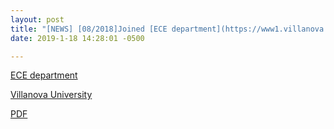 ```yaml
---
layout: post
title: "[NEWS] [08/2018]Joined [ECE department](https://www1.villanova.edu/villanova/engineering/departments/ece.html) of [Villanova University](https://www1.villanova.edu/university.html) as tenure-track assistant professor this fall. I am looking for self-motivated Ph.D. students to join my group working on energy-efficient machine learning accelerator. For more information, please look [here](http://www.ece.villanova.edu/~xjiao/other/recruit.pdf). "
date: 2019-1-18 14:28:01 -0500

---
```


[ECE department](https://www1.villanova.edu/villanova/engineering/departments/ece.html)

[Villanova University](https://www1.villanova.edu/university.html)

[PDF](http://www.ece.villanova.edu/~xjiao/other/recruit.pdf)
